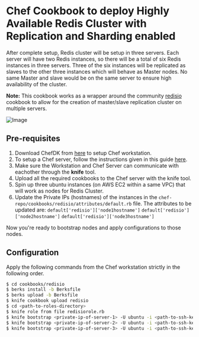 # Chef Cookbook to deploy Highly Available Redis Cluster with Replication and Sharding enabled

After complete setup, Redis cluster will be setup in three servers. Each server will have two Redis instances, so there will be a total of six Redis instances in three servers. Three of the six instances will be replicated as slaves to the other three instances which will behave as Master nodes. No same Master and slave would be on the same server to ensure high availability of the cluster.

**Note:** This cookbook works as a wrapper around the community [redisio](https://supermarket.chef.io/cookbooks/redisio) cookbook to allow for the creation of master/slave replication cluster on multiple servers.

![Image](https://i1.wp.com/codeflex.co/wp-content/uploads/2016/09/redis-cluster-failover-3-servers.jpg?w=592&ssl=1)

## Pre-requisites

1. Download ChefDK from [here](https://downloads.chef.io/chefdk/) to setup Chef workstation.
2. To setup a Chef server, follow the instructions given in this guide [here](https://www.digitalocean.com/community/tutorials/how-to-set-up-a-chef-12-configuration-management-system-on-ubuntu-14-04-servers). 
3. Make sure the Workstation and Chef Server can communicate with eachother through the **knife** tool.
4. Upload all the required cookbooks to the Chef server with the knife tool.
5. Spin up three ubuntu instances (on AWS EC2 within a same VPC) that will work as nodes for Redis Cluster.
6. Update the Private IPs (hostnames) of the instances in the `chef-repo/cookbooks/redisio/attributes/default.rb` file.
   The attributes to be updated are:
   `default['redisio']['node1hostname']`
   `default['redisio']['node2hostname']`
   `default['redisio']['node3hostname']`

Now you're ready to bootstrap nodes and apply configurations to those nodes.

## Configuration

Apply the following commands from the Chef workstation strictly in the following order.

```sh
$ cd cookbooks/redisio
$ berks install -b Berksfile
$ berks upload -b Berksfile
$ knife cookbook upload redisio
$ cd <path-to-roles-directory>
$ knife role from file redisiorole.rb
$ knife bootstrap <private-ip-of-server-1> -U ubuntu -i <path-to-ssh-key> -p 22 -N node1 --sudo -y -r "role[redisiorole]"
$ knife bootstrap <private-ip-of-server-2> -U ubuntu -i <path-to-ssh-key> -p 22 -N node2 --sudo -y -r "role[redisiorole]"
$ knife bootstrap <private-ip-of-server-3> -U ubuntu -i <path-to-ssh-key> -p 22 -N node3 --sudo -y -r "role[redisiorole],recipe[redisio::sharding]"
```

